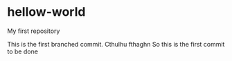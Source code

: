 # hellow-world
My first repository


This is the first branched commit. 
Cthulhu fthaghn
So this is the first commit to be done

